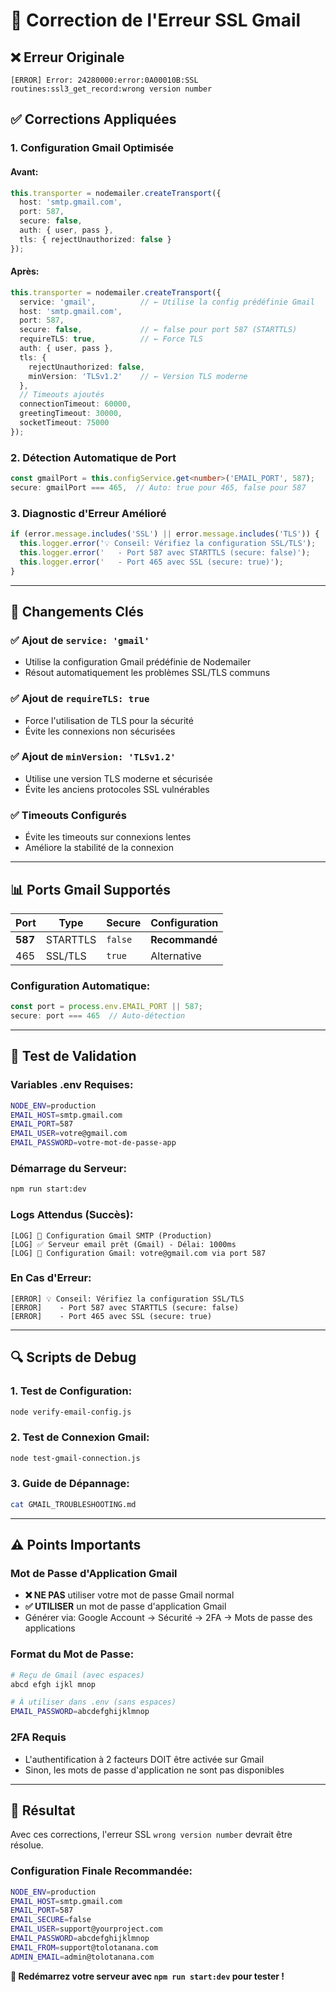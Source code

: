 # 🔧 Correction de l'Erreur SSL Gmail

## ❌ **Erreur Originale**
```
[ERROR] Error: 24280000:error:0A00010B:SSL routines:ssl3_get_record:wrong version number
```

## ✅ **Corrections Appliquées**

### **1. Configuration Gmail Optimisée**

#### **Avant:**
```typescript
this.transporter = nodemailer.createTransport({
  host: 'smtp.gmail.com',
  port: 587,
  secure: false,
  auth: { user, pass },
  tls: { rejectUnauthorized: false }
});
```

#### **Après:**
```typescript
this.transporter = nodemailer.createTransport({
  service: 'gmail',          // ← Utilise la config prédéfinie Gmail
  host: 'smtp.gmail.com',
  port: 587,
  secure: false,             // ← false pour port 587 (STARTTLS)
  requireTLS: true,          // ← Force TLS
  auth: { user, pass },
  tls: {
    rejectUnauthorized: false,
    minVersion: 'TLSv1.2'    // ← Version TLS moderne
  },
  // Timeouts ajoutés
  connectionTimeout: 60000,
  greetingTimeout: 30000,
  socketTimeout: 75000
});
```

### **2. Détection Automatique de Port**
```typescript
const gmailPort = this.configService.get<number>('EMAIL_PORT', 587);
secure: gmailPort === 465,  // Auto: true pour 465, false pour 587
```

### **3. Diagnostic d'Erreur Amélioré**
```typescript
if (error.message.includes('SSL') || error.message.includes('TLS')) {
  this.logger.error('💡 Conseil: Vérifiez la configuration SSL/TLS');
  this.logger.error('   - Port 587 avec STARTTLS (secure: false)');
  this.logger.error('   - Port 465 avec SSL (secure: true)');
}
```

---

## 🎯 **Changements Clés**

### **✅ Ajout de `service: 'gmail'`**
- Utilise la configuration Gmail prédéfinie de Nodemailer
- Résout automatiquement les problèmes SSL/TLS communs

### **✅ Ajout de `requireTLS: true`**
- Force l'utilisation de TLS pour la sécurité
- Évite les connexions non sécurisées

### **✅ Ajout de `minVersion: 'TLSv1.2'`**
- Utilise une version TLS moderne et sécurisée
- Évite les anciens protocoles SSL vulnérables

### **✅ Timeouts Configurés**
- Évite les timeouts sur connexions lentes
- Améliore la stabilité de la connexion

---

## 📊 **Ports Gmail Supportés**

| Port | Type | Secure | Configuration |
|------|------|--------|---------------|
| **587** | STARTTLS | `false` | **Recommandé** |
| 465 | SSL/TLS | `true` | Alternative |

### **Configuration Automatique:**
```typescript
const port = process.env.EMAIL_PORT || 587;
secure: port === 465  // Auto-détection
```

---

## 🧪 **Test de Validation**

### **Variables .env Requises:**
```bash
NODE_ENV=production
EMAIL_HOST=smtp.gmail.com
EMAIL_PORT=587
EMAIL_USER=votre@gmail.com
EMAIL_PASSWORD=votre-mot-de-passe-app
```

### **Démarrage du Serveur:**
```bash
npm run start:dev
```

### **Logs Attendus (Succès):**
```
[LOG] 📧 Configuration Gmail SMTP (Production)
[LOG] ✅ Serveur email prêt (Gmail) - Délai: 1000ms
[LOG] 📧 Configuration Gmail: votre@gmail.com via port 587
```

### **En Cas d'Erreur:**
```
[ERROR] 💡 Conseil: Vérifiez la configuration SSL/TLS
[ERROR]    - Port 587 avec STARTTLS (secure: false)
[ERROR]    - Port 465 avec SSL (secure: true)
```

---

## 🔍 **Scripts de Debug**

### **1. Test de Configuration:**
```bash
node verify-email-config.js
```

### **2. Test de Connexion Gmail:**
```bash
node test-gmail-connection.js
```

### **3. Guide de Dépannage:**
```bash
cat GMAIL_TROUBLESHOOTING.md
```

---

## ⚠️ **Points Importants**

### **Mot de Passe d'Application Gmail**
- **❌ NE PAS** utiliser votre mot de passe Gmail normal
- **✅ UTILISER** un mot de passe d'application Gmail
- Générer via: Google Account → Sécurité → 2FA → Mots de passe des applications

### **Format du Mot de Passe:**
```bash
# Reçu de Gmail (avec espaces)
abcd efgh ijkl mnop

# À utiliser dans .env (sans espaces)
EMAIL_PASSWORD=abcdefghijklmnop
```

### **2FA Requis**
- L'authentification à 2 facteurs DOIT être activée sur Gmail
- Sinon, les mots de passe d'application ne sont pas disponibles

---

## 🎉 **Résultat**

Avec ces corrections, l'erreur SSL `wrong version number` devrait être résolue.

### **Configuration Finale Recommandée:**
```bash
NODE_ENV=production
EMAIL_HOST=smtp.gmail.com
EMAIL_PORT=587
EMAIL_SECURE=false
EMAIL_USER=support@yourproject.com
EMAIL_PASSWORD=abcdefghijklmnop
EMAIL_FROM=support@tolotanana.com
ADMIN_EMAIL=admin@tolotanana.com
```

**🚀 Redémarrez votre serveur avec `npm run start:dev` pour tester !**


